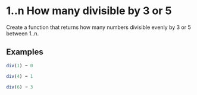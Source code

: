 # 1..n How many divisible by 3 or 5

Create a function that returns how many numbers divisible evenly by 3 or 5 between 1..n.

## Examples

```ts
div(1) ➞ 0

div(4) ➞ 1

div(6) ➞ 3
```